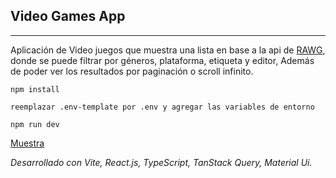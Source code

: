 ## **Video Games App**
------------------

Aplicación de Video juegos que muestra una lista en base a la api de [RAWG](https://rawg.io/apidocs), donde se puede filtrar por géneros, plataforma, etiqueta y editor, Además de poder ver los resultados por paginación o scroll infinito.


```
npm install

reemplazar .env-template por .env y agregar las variables de entorno

npm run dev
```

[Muestra](https://videogames-devzed.netlify.app/)


_Desarrollado con Vite, React.js, TypeScript, TanStack Query, Material Ui._

